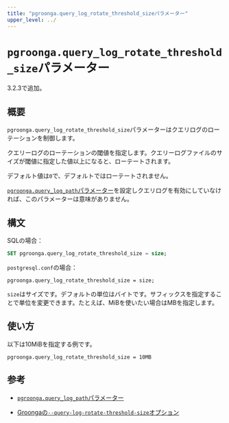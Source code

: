 ```yaml
---
title: "pgroonga.query_log_rotate_threshold_sizeパラメーター"
upper_level: ../
---
```


# `pgroonga.query_log_rotate_threshold_size`パラメーター

3.2.3で追加。

## 概要

`pgroonga.query_log_rotate_threshold_size`パラメーターはクエリログのローテーションを制御します。

クエリーログのローテーションの閾値を指定します。クエリーログファイルのサイズが閾値に指定した値以上になると、ローテートされます。

デフォルト値は`0`で、デフォルトではローテートされません。

[`pgroonga.query_log_path`パラメーター][query-log-path]を設定しクエリログを有効にしていなければ、このパラメーターは意味がありません。

## 構文

SQLの場合：

```sql
SET pgroonga.query_log_rotate_threshold_size = size;
```

`postgresql.conf`の場合：

```text
pgroonga.query_log_rotate_threshold_size = size;
```

`size`はサイズです。デフォルトの単位はバイトです。サフィックスを指定することで単位を変更できます。たとえば、MiBを使いたい場合はMBを指定します。

## 使い方

以下は10MiBを指定する例です。

```text
pgroonga.query_log_rotate_threshold_size = 10MB
```

## 参考

* [`pgroonga.query_log_path`パラメーター][query-log-path]

* [Groongaの`--query-log-rotate-threshold-size`オプション][groonga-query-log-rotate-threshold-size]

[query-log-path]:../parameters/query-log-path.html

[groonga-query-log-rotate-threshold-size]:https://groonga.org/ja/docs/reference/executables/groonga.html#cmdoption-groonga-query-log-rotate-threshold-size
